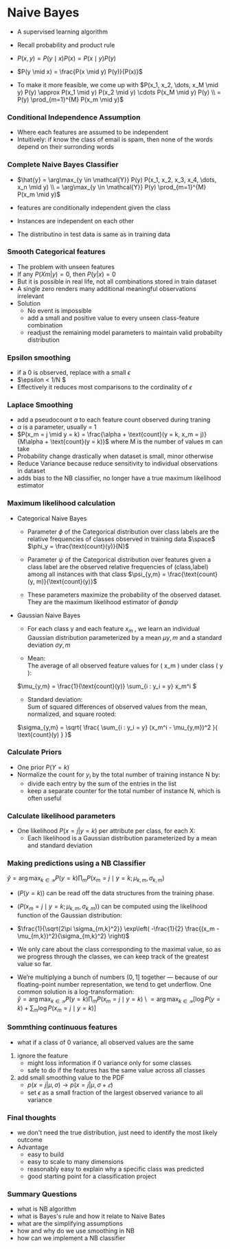 # Naive Bayes
- A supervised learning algorithm
- Recall probability and product rule
- $P(x, y) = P(y \mid x) P(x) = P(x \mid y) P(y)$
- $P(y \mid x) = \frac{P(x \mid y) P(y)}{P(x)}$

- To make it more feasible, we come up with 
$P(x_1, x_2, \dots, x_M \mid y) P(y) 
\approx P(x_1 \mid y) P(x_2 \mid y) \cdots P(x_M \mid y) P(y) \\
= P(y) \prod_{m=1}^{M} P(x_m \mid y)$

### Conditional Independence Assumption
- Where each features are assumed to be independent
- Intuitively: if know the class of email is spam, then none of the words depend on their surronding words

### Complete Naive Bayes Classifier
- $\hat{y} = \arg\max_{y \in \mathcal{Y}} P(y) P(x_1, x_2, x_3, x_4, \dots, x_n \mid y) \\
= \arg\max_{y \in \mathcal{Y}} P(y) \prod_{m=1}^{M} P(x_m \mid y)$

- features are conditionally independent given the class
- Instances are independent on each other
- The distributino in test data is same as in training data


### Smooth Categorical features
- The problem with unseen features
- If any $P(Xm|y) = 0$, then $P(y|x) = 0$
- But it is possible in real life, not all combinations stored in train dataset
- A single zero renders many additional meaningful observations irrelevant
- Solution
    - No event is impossible
    - add a small and positive value to every unseen class-feature combination
    - readjust the remaining model parameters to maintain valid probabilty distribution

### Epsilon smoothing
- if a 0 is observed, replace with a small $\epsilon$
- $\epsilon < 1/N $
- Effectively it reduces most comparisons to the cordinality of $\epsilon$ 

### Laplace Smoothing
- add a pseudocount $\alpha$ to each feature count observed during traning
- $\alpha$ is a parameter, usually = 1
- $P(x_m = j \mid y = k) = 
\frac{\alpha + \text{count}(y = k, x_m = j)}
{M\alpha + \text{count}(y = k)}$ where M is the number of values m can take
- Probability change drastically when dataset is small, minor otherwise
- Reduce Variance because reduce sensitivity to individual observations in dataset
- adds bias to the NB classifier, no longer have a true maximum likelihood estimator

### Maximum likelihood calculation
- Categorical Naive Bayes
    - Parameter $\phi$ of the Categorical distribution over class labels are the relative frequencies of classes observed in training data
    $\space$ $\phi_y = \frac{\text{count}(y)}{N}$
    - Parameter $\psi$ of the Categorical distribution over features given a class label are the observed relative frequencies of (class,label) among all instances with that class
    $\psi_{y,m} = \frac{\text{count}(y, m)}{\text{count}(y)}$

    - These parameters maximize the probability of the observed dataset. They are the maximum likelihood estimator of $\phi and \psi$


- Gaussian Naive Bayes


    - For each class y and each feature $x_m$ , we learn an individual Gaussian
    distribution parameterized by a mean $μy,m$ and a standard deviation $σy,m$

    - Mean:  
    The average of all observed feature values for \( x_m \) under class \( y \):

    $\mu_{y,m} = \frac{1}{\text{count}(y)} \sum_{i : y_i = y} x_m^i $

    - Standard deviation:  
    Sum of squared differences of observed values from the mean, normalized, and square rooted:

    $\sigma_{y,m} = \sqrt{ \frac{ \sum_{i : y_i = y} (x_m^i - \mu_{y,m})^2 }{ \text{count}(y) } }$

### Calculate Priors
- One prior $P(Y=k)$
- Normalize the count for $y_i$ by the total number of training instance N by:
    - divide each entry by the sum of the entries in the list
    - keep a separate counter for the total number of instance N, which is often useful

### Calculate likelihood parameters
- One likelihood $P(x=j|y=k)$ per attribute per class, for each X:
    - Each likelihood is a Gaussian distribution parameterized by a mean and standard deviation

### Making predictions using a NB Classifier


$\hat{y} = \arg\max_{k \in \mathcal{Y}} P(y = k) \prod_m P(x_m = j \mid y = k; \mu_{k,m}, \sigma_{k,m})$

- $( P(y = k) )$ can be read off the data structures from the training phase.
- $( P(x_m = j \mid y = k; \mu_{k,m}, \sigma_{k,m}) )$ can be computed using the likelihood function of the Gaussian distribution:


- $\frac{1}{\sqrt{2\pi \sigma_{m,k}^2}} \exp\left( -\frac{1}{2} \frac{(x_m - \mu_{m,k})^2}{\sigma_{m,k}^2} \right)$

- We only care about the class corresponding to the maximal value, so as we progress through the classes, we can keep track of the greatest value so far.

- We’re multiplying a bunch of numbers $(0, 1]$ together — because of our
floating-point number representation, we tend to get underflow.
One common solution is a log-transformation:  
$\hat{y} = \arg\max_{k \in \mathcal{Y}} P(y = k) \prod_m P(x_m = j \mid y = k)$ \\ $= \arg\max_{k \in \mathcal{Y}} \left[ \log P(y = k) + \sum_m \log P(x_m = j \mid y = k) \right]$

### Sommthing continuous features
- what if a class of 0 variance, all observed values are the same

1. ignore the feature
    - might loss information if 0 variance only for some classes
    - safe to do if the features has the same value across all classes
2. add small smoothing value to the PDF  
    - $p(x = j|μ, σ) → p(x = j|μ, σ+𝜀)$
    - set $\epsilon$ as a small fraction of the largest observed variance to all variance

### Final thoughts 
- we don't need the true distribution, just need to identify the most likely outcome
- Advantage
    - easy to build
    - easy to scale to many dimensions
    - reasonably easy to explain why a specific class was predicted
    - good starting point for a classification project

### Summary Questions
- what is NB algorithm
- what is Bayes's rule and how it relate to Naive Bates
- what are the simplifying assumptions
- how and why do we use smoothing in NB
- how can we implement a NB classifier
